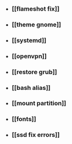 - ### [[flameshot fix]]
- ### [[theme gnome]]
- ### [[systemd]]
- ### [[openvpn]]
- ### [[restore grub]]
- ### [[bash alias]]
- ### [[mount partition]]
- ### [[fonts]]
- ### [[ssd fix errors]]